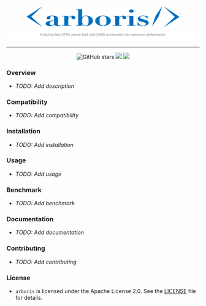 <p align="center">
    <img src="assets/arboris.png" width="400"/>
    <br>
    <img src='assets/description.svg'>
</p>

---

<p align="center">
    <img src="https://img.shields.io/github/stars/theintrance/arboris?style=social" alt="GitHub stars"/>
    <img src="https://img.shields.io/github/last-commit/theintrance/arboris"/>
    <img src="https://img.shields.io/github/license/theintrance/arboris"/>
</p>

### Overview

* *TODO: Add description*

### Compatibility

* *TODO: Add compatibility*

### Installation

* *TODO: Add installation*

### Usage

* *TODO: Add usage*

### Benchmark

* *TODO: Add benchmark*

### Documentation

* *TODO: Add documentation*

### Contributing

* *TODO: Add contributing*

### License

* `arboris` is licensed under the Apache License 2.0. See the [LICENSE](LICENSE) file for details.